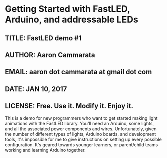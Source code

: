 # Getting Started with FastLED, Arduino, and addressable LEDs
## TITLE: FastLED demo #1
## AUTHOR: Aaron Cammarata
## EMAIL: aaron dot cammarata at gmail dot com
## DATE: JAN 10, 2017
## LICENSE: Free. Use it. Modify it. Enjoy it.

This is a demo for new programmers who want to get started making light animations with the FastLED library.
You'll need an Arduino, some lights, and all the associated power components and wires.
Unfortunately, given the number of different types of lights, Arduino boards, and development tools, it's
impossible for me to give instructions on setting up every possible configuration.
It's geared towards younger learners, or parent/child teams working and learning Arduino together.
